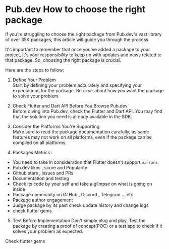# Pub.dev How to choose the right package
 
If you're struggling to choose the right package from Pub.dev's vast library of over 35K packages, this article will guide you through the process.

It's important to remember that once you've added a package to your project, it's your responsibility to keep up with updates and news related to that package. So, choosing the right package is crucial.

Here are the steps to follow:

1. Define Your Problem  
    Start by defining your problem accurately and specifying your expectations for the package. Be clear about how you want the package to solve your problem.
    
2. Check Flutter and Dart API Before You Browse Pub.dev  
    Before diving into Pub.dev, check the Flutter and Dart API. You may find that the solution you need is already available in the SDK.
    
3. Consider the Platforms You're Supporting  
    Make sure to read the package documentation carefully, as some features may not work on all platforms, even if the package can be compiled on all platforms.
    
4. Packages Metrics : 
 - You need to take in consideration that Flutter doesn't support `mirrors`.  
 - Pub.dev likes , score and Popularity
 - Github stars , issues and PRs
 - Documentation and testing
 - Check its code by your self and take a glimpse on what is going on inside
 - Package community on GitHub , Discord , Telegram ... etc
 - Package author engagement 
 - Judge package by its past check update history and change logs
 - check flutter gems
 
5. Test Before Implementation
Don't simply plug and play. Test the package by creating a proof of concept(POC) or a test app to check if it solves your problem as expected.

Check flutter gems  